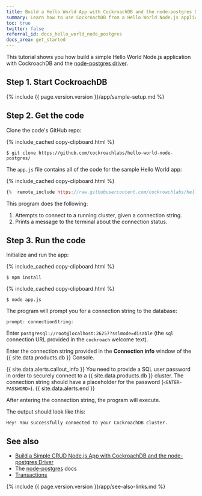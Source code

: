 ```yaml
---
title: Build a Hello World App with CockroachDB and the node-postgres Driver
summary: Learn how to use CockroachDB from a Hello World Node.js application with the node-postgres driver.
toc: true
twitter: false
referral_id: docs_hello_world_node_postgres
docs_area: get_started
---
```


This tutorial shows you how build a simple Hello World Node.js application with CockroachDB and the [node-postgres driver](https://node-postgres.com/).

## Step 1. Start CockroachDB

{%  include {{  page.version.version  }}/app/sample-setup.md %}

## Step 2. Get the code

Clone the code's GitHub repo:

{%  include_cached copy-clipboard.html %}
~~~ shell
$ git clone https://github.com/cockroachlabs/hello-world-node-postgres/
~~~

The `app.js` file contains all of the code for the sample Hello World app:

{%  include_cached copy-clipboard.html %}
~~~ js
{%  remote_include https://raw.githubusercontent.com/cockroachlabs/hello-world-node-postgres/master/app.js %}
~~~

This program does the following:

1. Attempts to connect to a running cluster, given a connection string.
2. Prints a message to the terminal about the connection status.

## Step 3. Run the code

Initialize and run the app:

{%  include_cached copy-clipboard.html %}
~~~ shell
$ npm install
~~~

{%  include_cached copy-clipboard.html %}
~~~ shell
$ node app.js
~~~

The program will prompt you for a connection string to the database:

~~~
prompt: connectionString:
~~~

<section class="filter-content" markdown="1" data-scope="local">

Enter `postgresql://root@localhost:26257?sslmode=disable` (the `sql` connection URL provided in the `cockroach` welcome text).

</section>

<section class="filter-content" markdown="1" data-scope="cockroachcloud">

Enter the connection string provided in the **Connection info** window of the {{  site.data.products.db  }} Console.

{{ site.data.alerts.callout_info }}
You need to provide a SQL user password in order to securely connect to a {{  site.data.products.db  }} cluster. The connection string should have a placeholder for the password (`<ENTER-PASSWORD>`).
{{ site.data.alerts.end }}

</section>

After entering the connection string, the program will execute.

The output should look like this:

~~~
Hey! You successfully connected to your CockroachDB cluster.
~~~


## See also

- [Build a Simple CRUD Node.js App with CockroachDB and the node-postgres Driver](build-a-nodejs-app-with-cockroachdb.html)
- The [node-postgres](https://node-postgres.com/) docs
- [Transactions](transactions.html)

{%  include {{ page.version.version }}/app/see-also-links.md %}

